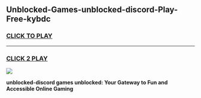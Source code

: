 
## Unblocked-Games-unblocked-discord-Play-Free-kybdc
<h3>
<a href="https://premium76.site?title=unblocked-discord&ref=23A">CLICK TO PLAY</a></h3>
<hr>

<h3>
<a href="https://premium76.site?title=unblocked-discord&ref=23A">CLICK 2 PLAY</a>
  
</h3>

<a href="https://premium76.site?title=unblocked-discord&ref=23A"><img src="https://clearcache.store/games.png"></a>


**unblocked-discord games unblocked: Your Gateway to Fun and Accessible Online Gaming**
